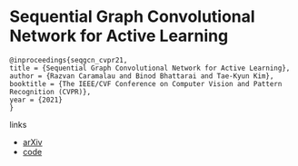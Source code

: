 # Sequential Graph Convolutional Network for Active Learning

```
@inproceedings{seqgcn_cvpr21,
title = {Sequential Graph Convolutional Network for Active Learning},
author = {Razvan Caramalau and Binod Bhattarai and Tae-Kyun Kim},
booktitle = {The IEEE/CVF Conference on Computer Vision and Pattern Recognition (CVPR)},
year = {2021}
}
```

links
- [arXiv](https://arxiv.org/abs/2006.10219)
- [code](https://github.com/razvancaramalau/Sequential-GCN-for-Active-Learning)
